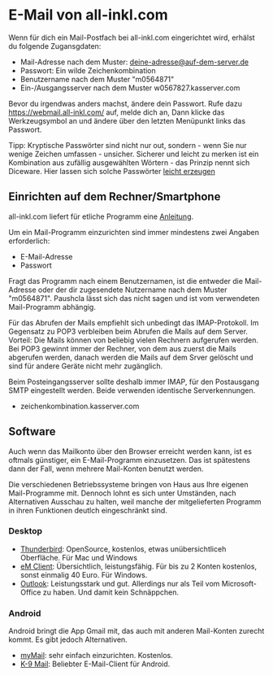 # E-Mail von all-inkl.com

Wenn für dich ein Mail-Postfach bei all-inkl.com eingerichtet wird, erhälst du folgende Zugansgdaten:

* Mail-Adresse nach dem Muster: deine-adresse@auf-dem-server.de
* Passwort: Ein wilde Zeichenkombination
* Benutzername nach dem Muster "m0564871"
* Ein-/Ausgangsserver nach dem Muster w0567827.kasserver.com

Bevor du irgendwas anders machst, ändere dein Passwort. Rufe dazu <https://webmail.all-inkl.com/> auf, melde dich an, Dann klicke das Werkzeugsymbol an und ändere über den letzten Menüpunkt links das Passwort. 

Tipp: Kryptische Passwörter sind nicht nur out, sondern - wenn Sie nur wenige Zeichen umfassen - unsicher. Sicherer und leicht zu merken ist ein Kombination aus zufällig ausgewählten Wörtern - das Prinzip nennt sich Diceware. Hier lassen sich solche Passwörter [leicht erzeugen](https://www.rempe.us/diceware/#german)


## Einrichten auf dem Rechner/Smartphone

all-inkl.com liefert für etliche Programm eine [Anleitung](https://all-inkl.com/wichtig/anleitungen/#programme_e-mail).

Um ein Mail-Programm einzurichten sind immer mindestens zwei Angaben erforderlich:

* E-Mail-Adresse
* Passwort

Fragt das Programm nach einem Benutzernamen, ist die entweder die Mail-Adresse oder der dir zugesendete Nutzername nach dem Muster "m0564871". Paushcla lässt sich das nicht sagen und ist vom verwendeten Mail-Programm abhängig.

Für das Abrufen der Mails empfiehlt sich unbedingt das IMAP-Protokoll. Im Gegensatz zu POP3 verbleiben beim Abrufen die Mails auf dem Server. Vorteil: Die Mails können von beliebig vielen Rechnern aufgerufen werden. Bei POP3 gewinnt immer der Rechner, von dem aus zuerst die Mails abgerufen werden, danach werden die Mails auf dem Srver gelöscht und sind für andere Geräte nicht mehr zugänglich.

Beim Posteingangsserver sollte deshalb immer IMAP, für den Postausgang SMTP eingestellt werden. Beide verwenden identische Serverkennungen.

* zeichenkombination.kasserver.com


## Software

Auch wenn das Mailkonto über den Browser erreicht werden kann, ist es oftmals günstiger, ein E-Mail-Programm einzusetzen. Das ist spätestens dann der Fall, wenn mehrere Mail-Konten benutzt werden.

Die verschiedenen Betriebssysteme bringen von Haus aus Ihre eigenen Mail-Programme mit. Dennoch lohnt es sich unter Umständen, nach Alternativen Ausschau zu halten, weil manche der mitgelieferten Programm in ihren Funktionen deutlch eingeschränkt sind.


### Desktop

* [Thunderbird](https://www.thunderbird.net/de/): OpenSource, kostenlos, etwas unübersichtliceh Oberfläche. Für Mac und Windows
* [eM Client](https://de.emclient.com/): Übersichtlich, leistungsfähig. Für bis zu 2 Konten kostenlos, sonst einmalig 40 Euro. Für Windows.
* [Outlook](https://products.office.com/de-de/outlook/email-and-calendar-software-microsoft-outlook?tab=tabs-1): Leistungsstark und gut. Allerdings nur als Teil vom Microsoft-Office zu haben. Und damit kein Schnäppchen.

### Android

Android bringt die App Gmail mit, das auch mit anderen Mail-Konten zurecht kommt. Es gibt jedoch Alternativen.

* [myMail](https://play.google.com/store/apps/details?id=com.my.mail&hl=de): sehr einfach einzurichten. Kostenlos.
* [K-9 Mail](https://play.google.com/store/apps/details?id=com.fsck.k9): Beliebter E-Mail-Client für Android.



